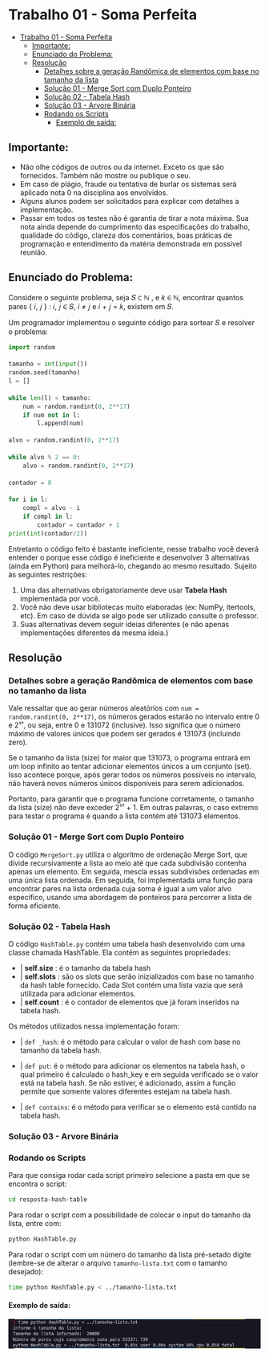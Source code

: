 # Trabalho 01 - Soma Perfeita

- [Trabalho 01 - Soma Perfeita](#trabalho-01---soma-perfeita)
  - [Importante:](#importante)
  - [Enunciado do Problema:](#enunciado-do-problema)
  - [Resolução](#resolução)
    - [Detalhes sobre a geração Randômica de elementos com base no tamanho da lista](#detalhes-sobre-a-geração-randômica-de-elementos-com-base-no-tamanho-da-lista)
    - [Solução 01 - Merge Sort com Duplo Ponteiro](#solução-01---merge-sort-com-duplo-ponteiro)
    - [Solução 02 - Tabela Hash](#solução-02---tabela-hash)
    - [Solução 03 - Arvore Binária](#solução-03---arvore-binária)
    - [Rodando os Scripts](#rodando-os-scripts)
      - [Exemplo de saída:](#exemplo-de-saída)

## Importante:
- Não olhe códigos de outros ou da internet. Exceto os que são fornecidos. Também
não mostre ou publique o seu.
- Em caso de plágio, fraude ou tentativa de burlar os sistemas será aplicado nota 0 na
disciplina aos envolvidos.
- Alguns alunos podem ser solicitados para explicar com detalhes a implementação.
- Passar em todos os testes não é garantia de tirar a nota máxima. Sua nota ainda
depende do cumprimento das especificações do trabalho, qualidade do código,
clareza dos comentários, boas práticas de programação e entendimento da matéria
demonstrada em possível reunião.


## Enunciado do Problema: 

Considere o seguinte problema, seja 𝑆 ⊂ ℕ , e 𝑘 ∈ ℕ, encontrar quantos pares
{ 𝑖, 𝑗 } : 𝑖,   𝑗 ∈ 𝑆, 𝑖 ≠ 𝑗    e 𝑖 + 𝑗 = 𝑘, existem em 𝑆.

Um programador implementou o seguinte código para sortear 𝑆 e resolver o problema:

```python
import random

tamanho = int(input())
random.seed(tamanho)
l = []

while len(l) < tamanho:
    num = random.randint(0, 2**17)
    if num not in l:
        l.append(num)

alvo = random.randint(0, 2**17)

while alvo % 2 == 0:
    alvo = random.randint(0, 2**17)

contador = 0

for i in l:
    compl = alvo - i
    if compl in l:
        contador = contador + 1
print(int(contador/2))
```

Entretanto o código feito é bastante ineficiente, nesse trabalho você deverá entender o
porque esse código é ineficiente e desenvolver 3 alternativas (ainda em Python) para
melhorá-lo, chegando ao mesmo resultado. Sujeito às seguintes restrições:

1. Uma das alternativas obrigatoriamente deve usar **Tabela Hash** implementada por
você.
2. Você não deve usar bibliotecas muito elaboradas (ex: NumPy, itertools, etc). Em
caso de dúvida se algo pode ser utilizado consulte o professor.
3. Suas alternativas devem seguir ideias diferentes (e não apenas implementações
diferentes da mesma ideia.)


## Resolução 

### Detalhes sobre a geração Randômica de elementos com base no tamanho da lista

Vale ressaltar que ao gerar números aleatórios com ```num = random.randint(0, 2**17)```, os números gerados estarão no intervalo entre 0 e 2¹⁷, ou seja, entre 0 e 131072 (inclusive). Isso significa que o número máximo de valores únicos que podem ser gerados é 131073 (incluindo zero).

Se o tamanho da lista (size) for maior que 131073, o programa entrará em um loop infinito ao tentar adicionar elementos únicos a um conjunto (set). Isso acontece porque, após gerar todos os números possíveis no intervalo, não haverá novos números únicos disponíveis para serem adicionados.

Portanto, para garantir que o programa funcione corretamente, o tamanho da lista (size) não deve exceder 2¹⁷ + 1. Em outras palavras, o caso extremo para testar o programa é quando a lista contém até 131073 elementos.


### Solução 01 - Merge Sort com Duplo Ponteiro

O código ```MergeSort.py``` utiliza o algoritmo de ordenação Merge Sort, que divide recursivamente a lista ao meio até que cada subdivisão contenha apenas um elemento. Em seguida, mescla essas subdivisões ordenadas em uma única lista ordenada. Em seguida, foi implementada uma função para encontrar pares na lista ordenada cuja soma é igual a um valor alvo específico, usando uma abordagem de ponteiros para percorrer a lista de forma eficiente.



### Solução 02 - Tabela Hash

O código ```HashTable.py``` contém uma tabela hash desenvolvido com uma classe chamada HashTable. Ela contém as seguintes propriedades:

- | **self.size** : é o tamanho da tabela hash
- | **self.slots** : são os slots que serão inizializados com base no tamanho da hash table fornecido. Cada Slot contém uma lista vazia que será utilizada para adicionar elementos. 
- | **self.count** : é o contador de elementos que já foram inseridos na tabela hash.

Os métodos utilizados nessa implementação foram:

- | ``def _hash``: é o método para calcular o valor de hash com base no tamanho da tabela hash.
  
- | ``def put``: é o método para adicionar os elementos na tabela hash, o qual primeiro é calculado o hash_key e em seguida verificado se o valor está na tabela hash. Se não estiver, é adicionado, assim a função permite que somente valores diferentes estejam na tabela hash.

- | ``def contains``: é o método para  verificar se o elemento está contido na tabela hash.


### Solução 03 - Arvore Binária

### Rodando os Scripts

Para que consiga rodar cada script primeiro selecione a pasta em que se encontra o script:

```bash
cd resposta-hash-table
```

Para rodar o script com a possibilidade de colocar o input do tamanho da lista, entre com:
```bash
python HashTable.py
```

Para rodar o script com um número do tamanho da lista pré-setado digite (lembre-se de alterar o arquivo `tamanho-lista.txt` com o tamanho desejado):

```bash
time python HashTable.py < ../tamanho-lista.txt
```


#### Exemplo de saída:

<img alt="foto exemplo resposta" src="imgs/img.png" />